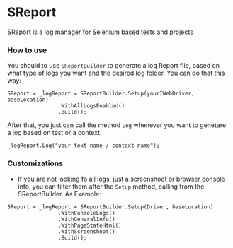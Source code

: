 # SReport
SReport is a log manager for [Selenium](https://github.com/SeleniumHQ/selenium) based tests and projects

### How to use

You should to use `SReportBuilder` to generate a log Report file, based on what type of logs you want and the desired log folder. You can do that this way:

```
SReport = _logReport = SReportBuilder.Setup(yourIWebDriver, baseLocation)
                .WithAllLogsEnabled()
                .Build();
```

After that, you just can call the method `Log` whenever you want to genetare a log based on test or a context.

```
_logReport.Log("your text name / context name");
```


### Customizations

* If you are not looking fo all logs, just a screenshoot or browser console info, you can filter them after the `Setup` method, calling from the SReportBuilder. As Example:

```
SReport = _logReport = SReportBuilder.Setup(Driver, baseLocation)
                .WithConsoleLogs()
                .WithGeneralInfo()
                .WithPageStateHtml()
                .WithScreenshoot()
                .Build();
```


